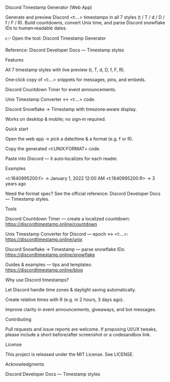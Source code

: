 Discord Timestamp Generator (Web App)

Generate and preview Discord <t:...> timestamps in all 7 styles (t / T / d / D / f / F / R). Build countdowns, convert Unix time, and parse Discord snowflake IDs to human‑readable dates.

👉 Open the tool: Discord Timestamp Generator

Reference: Discord Developer Docs — Timestamp styles

Features

All 7 timestamp styles with live preview (t, T, d, D, f, F, R).

One‑click copy of <t:...> snippets for messages, pins, and embeds.

Discord Countdown Timer for event announcements.

Unix Timestamp Converter ↔ <t:...> code.

Discord Snowflake → Timestamp with timezone‑aware display.

Works on desktop & mobile; no sign‑in required.

Quick start

Open the web app → pick a date/time & a format (e.g. f or R).

Copy the generated <t:UNIX:FORMAT> code.

Paste into Discord — it auto‑localizes for each reader.

Examples

<t:1640995200:f>  →  January 1, 2022 12:00 AM
<t:1640995200:R>  →  3 years ago

Need the format spec? See the official reference: Discord Developer Docs — Timestamp styles.

Tools

Discord Countdown Timer — create a localized countdown: https://discordtimestamp.online/countdown

Unix Timestamp Converter for Discord — epoch ↔ <t:...>: https://discordtimestamp.online/unix

Discord Snowflake → Timestamp — parse snowflake IDs: https://discordtimestamp.online/snowflake

Guides & examples — tips and templates: https://discordtimestamp.online/blog

Why use Discord timestamps?

Let Discord handle time zones & daylight saving automatically.

Create relative times with R (e.g. in 2 hours, 3 days ago).

Improve clarity in event announcements, giveaways, and bot messages.

Contributing

Pull requests and issue reports are welcome. If proposing UI/UX tweaks, please include a short before/after screenshot or a codesandbox link.

License

This project is released under the MIT License. See LICENSE.

Acknowledgments

Discord Developer Docs — Timestamp styles

